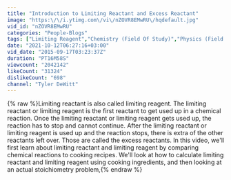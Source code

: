 ```yaml
---
title: "Introduction to Limiting Reactant and Excess Reactant"
image: "https:\/\/i.ytimg.com\/vi\/nZOVR8EMwRU\/hqdefault.jpg"
vid_id: "nZOVR8EMwRU"
categories: "People-Blogs"
tags: ["Limiting Reagent","Chemistry (Field Of Study)","Physics (Field Of Study)"]
date: "2021-10-12T06:27:16+03:00"
vid_date: "2015-09-17T03:23:37Z"
duration: "PT16M58S"
viewcount: "2042142"
likeCount: "31324"
dislikeCount: "698"
channel: "Tyler DeWitt"
---
```

{% raw %}Limiting reactant is also called limiting reagent. The limiting reactant or limiting reagent is the first reactant to get used up in a chemical reaction. Once the limiting reactant or limiting reagent gets used up, the reaction has to stop and cannot continue. After the limiting reactant or limiting reagent is used up and the reaction stops, there is extra of the other reactants left over. Those are called the excess reactants. In this video, we'll first learn about limiting reactant and limiting reagent by comparing chemical reactions to cooking recipes. We'll look at how to calculate limiting reactant and limiting reagent using cooking ingredients, and then looking at an actual stoichiometry problem,{% endraw %}
